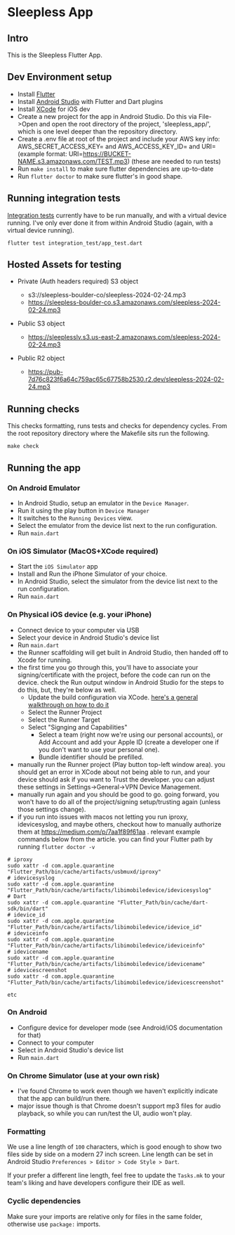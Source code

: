 # Sleepless App

## Intro

This is the Sleepless Flutter App.

## Dev Environment setup

* Install [Flutter](https://flutter.dev/)
* Install [Android Studio](https://developer.android.com/studio) with Flutter and Dart plugins
* Install [XCode](https://developer.apple.com/xcode/) for iOS dev
* Create a new project for the app in Android Studio. Do this via File->Open and open the root directory of the project, 'sleepless_app/', which is one level deeper than the repository directory.
* Create a .env file at root of the project and include your AWS key info: AWS_SECRET_ACCESS_KEY= and AWS_ACCESS_KEY_ID= and URI=(example format: URI=https://BUCKET-NAME.s3.amazonaws.com/TEST.mp3) (these are needed to run tests)
* Run ``` make install ``` to make sure flutter dependencies are up-to-date
* Run ``` flutter doctor ``` to make sure flutter's in good shape.

## Running integration tests

[Integration tests](https://docs.flutter.dev/cookbook/testing/integration/introduction) currently have to be run manually, and with a virtual device running. I've only ever done it from within Android Studio (again, with a virtual device running).

```
flutter test integration_test/app_test.dart
```

## Hosted Assets for testing
* Private (Auth headers required) S3 object
  * s3://sleepless-boulder-co/sleepless-2024-02-24.mp3
  * https://sleepless-boulder-co.s3.amazonaws.com/sleepless-2024-02-24.mp3
* Public S3 object
  * https://sleeplesslv.s3.us-east-2.amazonaws.com/sleepless-2024-02-24.mp3
 
* Public R2 object
  * https://pub-7d76c823f6a64c759ac65c67758b2530.r2.dev/sleepless-2024-02-24.mp3

## Running checks

This checks formatting, runs tests and checks for dependency cycles. From the root repository directory where the Makefile sits run the following.

```
make check
```

## Running the app

### On Android Emulator

* In Android Studio, setup an emulator in the `Device Manager`.
* Run it using the play button in `Device Manager`
* It switches to the `Running Devices` view.
* Select the emulator from the device list next to the run configuration.
* Run `main.dart`

### On iOS Simulator (MacOS+XCode required)

* Start the `iOS Simulator` app
* Install and Run the iPhone Simulator of your choice.
* In Android Studio, select the simulator from the device list next to the run configuration.
* Run `main.dart`

### On Physical iOS device (e.g. your iPhone)

* Connect device to your computer via USB
* Select your device in Android Studio's device list
* Run `main.dart`
* the Runner scaffolding will get built in Android Studio, then handed off to Xcode for running.
* the first time you go through this, you'll have to associate your signing/certificate with the project, before the code can run on the device. check the Run output window in Android Studio for the steps to do this, but, they're below as well.
  * Update the build configuration via XCode. [here's a general walkthrough on how to do it](https://developer.apple.com/documentation/Xcode/configuring-the-build-settings-of-a-target)
  * Select the Runner Project
  * Select the Runner Target
  * Select "Signging and Capabilities"
     * Select a team (right now we're using our personal accounts), or Add Account and add your Apple ID (create a developer one if you don't want to use your personal one).
     * Bundle identifier should be prefilled.
* manually run the Runner project (Play button top-left window area). you should get an error in XCode about not being able to run, and your device should ask if you want to Trust the developer. you can adjust these settings in Settings->General->VPN Device Management.
* manually run again and you should be good to go. going forward, you won't have to do all of the project/signing setup/trusting again (unless those settings change).
* if you run into issues with macos not letting you run iproxy, idevicesyslog, and maybe others, checkout how to manually authorize them at https://medium.com/p/7aa1f89f61aa . relevant example commands below from the article. you can find your Flutter path by running `flutter doctor -v`

```
# iproxy
sudo xattr -d com.apple.quarantine "Flutter_Path/bin/cache/artifacts/usbmuxd/iproxy"
# idevicesyslog
sudo xattr -d com.apple.quarantine "Flutter_Path/bin/cache/artifacts/libimobiledevice/idevicesyslog"
# Dart
sudo xattr -d com.apple.quarantine "Flutter_Path/bin/cache/dart-sdk/bin/dart"
# idevice_id
sudo xattr -d com.apple.quarantine "Flutter_Path/bin/cache/artifacts/libimobiledevice/idevice_id"
# ideviceinfo
sudo xattr -d com.apple.quarantine "Flutter_Path/bin/cache/artifacts/libimobiledevice/ideviceinfo"
# idevicename
sudo xattr -d com.apple.quarantine "Flutter_Path/bin/cache/artifacts/libimobiledevice/idevicename"
# idevicescreenshot
sudo xattr -d com.apple.quarantine "Flutter_Path/bin/cache/artifacts/libimobiledevice/idevicescreenshot"

etc
```
  

### On Android

* Configure device for developer mode (see Android/iOS documentation for that)
* Connect to your computer
* Select in Android Studio's device list
* Run `main.dart`

### On Chrome Simulator (use at your own risk)

* I've found Chrome to work even though we haven't explicitly indicate that the app can build/run there.
* major issue though is that Chrome doesn't support mp3 files for audio playback, so while you can run/test the UI, audio won't play.



### Formatting

We use a line length of `100` characters, which is good enough to show two files side by side on a modern 27 inch
screen.
Line length can be set in Android Studio `Preferences > Editor > Code Style > Dart`.

If your prefer a different line length, feel free to update the `Tasks.mk` to your team's liking
and have developers configure their IDE as well.

### Cyclic dependencies

Make sure your imports are relative only for files in the same folder, otherwise use `package:` imports.
